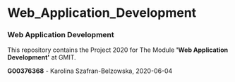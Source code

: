# Web_Application_Development


### Web Application Development
This repository contains the Project 2020 for The Module **'Web Application Development'** at GMIT.

**G00376368** - Karolina Szafran-Belzowska, 2020-06-04
